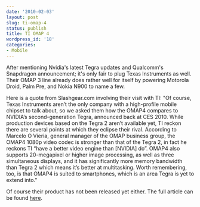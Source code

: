 ```yaml
---
date: '2010-02-03'
layout: post
slug: ti-omap-4
status: publish
title: TI OMAP 4
wordpress_id: '18'
categories:
- Mobile
---
```


After mentioning Nvidia's latest Tegra updates and Qualcomm's Snapdragon announcement; it's only fair to plug Texas Instruments as well.  Their OMAP 3 line already does rather well for itself by powering Motorola Droid, Palm Pre, and Nokia N900 to name a few.

Here is a quote from Slashgear.com involving their visit with TI: "Of course, Texas Instruments aren’t the only company with a high-profile mobile chipset to talk about, so we asked them how the OMAP4 compares to NVIDIA’s second-generation Tegra, announced back at CES 2010. While production devices based on the Tegra 2 aren’t available yet, TI reckon there are several points at which they eclipse their rival. According to Marcelo O Vieria, general manager of the OMAP business group, the OMAP4 1080p video codec is stronger than that of the Tegra 2, in fact he reckons TI “have a better video engine than [NVIDIA] do”. OMAP4 also supports 20-megapixel or higher image processing, as well as three simultaneous displays, and it has significantly more memory bandwidth than Tegra 2 which means it’s better at multitasking. Worth remembering, too, is that OMAP4 is suited to smartphones, which is an area Tegra is yet to extend into."

Of course their product has not been released yet either.  The full article can be found [here](http://www.slashgear.com/texas-instruments-omap4-hands-on-0172231/).
